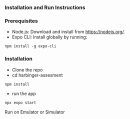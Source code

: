 
### Installation and Run Instructions

### Prerequisites

* Node.js: Download and install from https://nodejs.org/.
* Expo CLI: Install globally by running:
```
npm install -g expo-cli
```
### Installation

* Clone the repo
* cd harbinger-assesment
```
npm install
```
* run the app
```
npx expo start
```
Run on Emulator or Simulator
